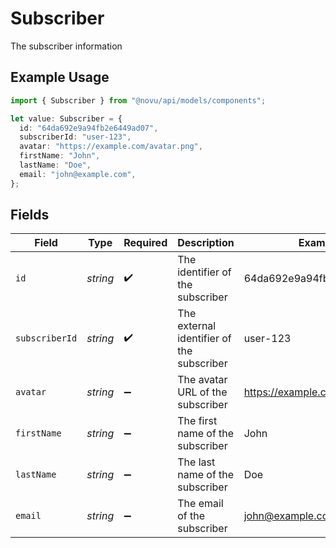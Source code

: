# Subscriber

The subscriber information

## Example Usage

```typescript
import { Subscriber } from "@novu/api/models/components";

let value: Subscriber = {
  id: "64da692e9a94fb2e6449ad07",
  subscriberId: "user-123",
  avatar: "https://example.com/avatar.png",
  firstName: "John",
  lastName: "Doe",
  email: "john@example.com",
};
```

## Fields

| Field                                     | Type                                      | Required                                  | Description                               | Example                                   |
| ----------------------------------------- | ----------------------------------------- | ----------------------------------------- | ----------------------------------------- | ----------------------------------------- |
| `id`                                      | *string*                                  | :heavy_check_mark:                        | The identifier of the subscriber          | 64da692e9a94fb2e6449ad07                  |
| `subscriberId`                            | *string*                                  | :heavy_check_mark:                        | The external identifier of the subscriber | user-123                                  |
| `avatar`                                  | *string*                                  | :heavy_minus_sign:                        | The avatar URL of the subscriber          | https://example.com/avatar.png            |
| `firstName`                               | *string*                                  | :heavy_minus_sign:                        | The first name of the subscriber          | John                                      |
| `lastName`                                | *string*                                  | :heavy_minus_sign:                        | The last name of the subscriber           | Doe                                       |
| `email`                                   | *string*                                  | :heavy_minus_sign:                        | The email of the subscriber               | john@example.com                          |